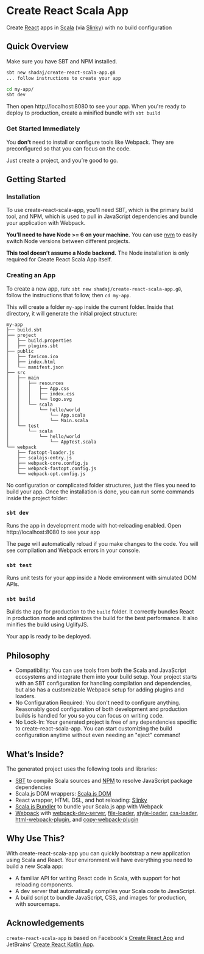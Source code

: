 # Create React Scala App

Create [React](https://facebook.github.io/react/) apps in [Scala](https://scala-lang.org/) (via [Slinky](https://github.com/shadaj/slinky)) with no build configuration

## Quick Overview

Make sure you have SBT and NPM installed.

```sh
sbt new shadaj/create-react-scala-app.g8
... follow instructions to create your app

cd my-app/
sbt dev
```

Then open http://localhost:8080 to see your app.
When you're ready to deploy to production, create a minified bundle with `sbt build`

### Get Started Immediately

You **don’t** need to install or configure tools like Webpack.
They are preconfigured so that you can focus on the code.

Just create a project, and you’re good to go.

## Getting Started

### Installation

To use create-react-scala-app, you'll need SBT, which is the primary build tool, and NPM, which is used to pull in JavaScript dependencies and bundle your application with Webpack.

**You’ll need to have Node >= 6 on your machine.** You can use [nvm](https://github.com/creationix/nvm#installation) to easily switch Node versions between different projects.

**This tool doesn’t assume a Node backend.** The Node installation is only required for Create React Scala App itself.

### Creating an App

To create a new app, run: `sbt new shadaj/create-react-scala-app.g8`, follow the instructions that follow, then `cd my-app`.

This will create a folder `my-app` inside the current folder.
Inside that directory, it will generate the initial project structure:

```
my-app
├── build.sbt
├── project
│   ├── build.properties
│   ├── plugins.sbt
├── public
│   ├── favicon.ico
│   ├── index.html
│   └── manifest.json
├── src
│   ├── main
│   │   ├── resources
│   │   │   ├── App.css
│   │   │   ├── index.css
│   │   │   └── logo.svg
│   │   └── scala
│   │       └── hello/world
│   │           └── App.scala
│   │           └── Main.scala
│   └── test
│       └── scala
│           └── hello/world
│               └── AppTest.scala
└── webpack
    ├── fastopt-loader.js
    ├── scalajs-entry.js
    ├── webpack-core.config.js
    ├── webpack-fastopt.config.js
    └── webpack-opt.config.js
```

No configuration or complicated folder structures, just the files you need to build your app.
Once the installation is done, you can run some commands inside the project folder:

### `sbt dev`

Runs the app in development mode with hot-reloading enabled.
Open http://localhost:8080 to see your app

The page will automatically reload if you make changes to the code. You will see compilation and Webpack errors in your console.

### `sbt test`

Runs unit tests for your app inside a Node environment with simulated DOM APIs.

### `sbt build`

Builds the app for production to the `build` folder. It correctly bundles React in production mode and optimizes the build for the best performance. It also minifies the build using UglifyJS.

Your app is ready to be deployed.

## Philosophy

- Compatibility: You can use tools from both the Scala and JavaScript ecosystems and integrate them into your build setup. Your project starts with an SBT configuration for handling compilation and dependencies, but also has a customizable Webpack setup for adding plugins and loaders.
- No Configuration Required: You don't need to configure anything. Reasonably good configuration of both development and production builds is handled for you so you can focus on writing code.
- No Lock-In: Your generated project is free of any dependencies specific to create-react-scala-app. You can start customizing the build configuration anytime without even needing an "eject" command!

## What’s Inside?

The generated project uses the following tools and libraries:

- [SBT](http://www.scala-sbt.org/) to compile Scala sources and [NPM](https://www.npmjs.com/) to resolve JavaScript package dependencies
- Scala.js DOM wrappers: [Scala.js DOM](https://github.com/scala-js/scala-js-dom)
- React wrapper, HTML DSL, and hot reloading: [Slinky](https://github.com/shadaj/slinky)
- [Scala.js Bundler](https://github.com/scalacenter/scalajs-bundler) to bundle your Scala.js app with Webpack
- [Webpack](https://webpack.js.org/) with [webpack-dev-server](https://github.com/webpack/webpack-dev-server), [file-loader](https://github.com/webpack-contrib/file-loader), [style-loader](https://github.com/webpack-contrib/style-loader), [css-loader](https://github.com/webpack-contrib/css-loader), [html-webpack-plugin](https://github.com/jantimon/html-webpack-plugin), and [copy-webpack-plugin](https://github.com/webpack-contrib/copy-webpack-plugin)

## Why Use This?

With create-react-scala-app you can quickly bootstrap a new application using Scala and React. Your environment will have everything you need to build a new Scala app:

- A familiar API for writing React code in Scala, with support for hot reloading components.
- A dev server that automatically compiles your Scala code to JavaScript.
- A build script to bundle JavaScript, CSS, and images for production, with sourcemaps.

## Acknowledgements

`create-react-scala-app` is based on Facebook's [Create React App](https://github.com/facebookincubator/create-react-app) and JetBrains' [Create React Kotlin App](https://github.com/JetBrains/create-react-kotlin-app).
